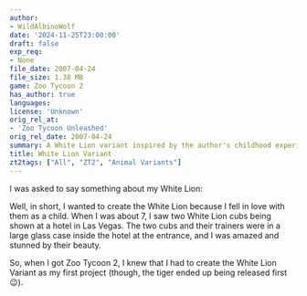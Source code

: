 ```yaml
---
author:
- WildAlbinoWolf
date: '2024-11-25T23:00:00'
draft: false
exp_req:
- None
file_date: 2007-04-24
file_size: 1.38 MB
game: Zoo Tycoon 2
has_author: true
languages:
license: 'Unknown'
orig_rel_at:
- 'Zoo Tycoon Unleashed'
orig_rel_date: 2007-04-24
summary: A White Lion variant inspired by the author's childhood experience.
title: White Lion Variant
zt2tags: ["All", "ZT2", "Animal Variants"]
---
```

I was asked to say something about my White Lion:  

Well, in short, I wanted to create the White Lion because I fell in love with them as a child. When I was about 7, I saw two White Lion cubs being shown at a hotel in Las Vegas. The two cubs and their trainers were in a large glass case inside the hotel at the entrance, and I was amazed and stunned by their beauty.  

So, when I got Zoo Tycoon 2, I knew that I had to create the White Lion Variant as my first project (though, the tiger ended up being released first 😉).
